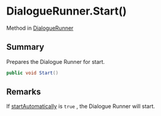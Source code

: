# DialogueRunner.Start()

Method in [DialogueRunner](/api/csharp/yarn.unity.dialoguerunner.md)

## Summary


Prepares the Dialogue Runner for start.


```csharp
public void Start()
```

## Remarks

If  <a href="yarn.unity.dialoguerunner.startautomatically.md">startAutomatically</a>  is  <code>true</code> , the Dialogue Runner will start.

